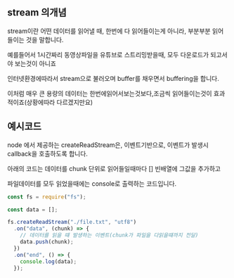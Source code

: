 ## stream 의개념

stream이란 어떤 데이터를 읽어낼 때, 한번에 다 읽어들이는게 아니라, 부분부분 읽어들이는 것을 말합니다.

예를들어서 1시간짜리 동영상파일을 유튜브로 스트리밍받을때, 모두 다운로드가 되고서야 보는것이 아니죠

인터넷환경에따라서 stream으로 불러오며 buffer를 채우면서 buffering을 합니다.

이처럼 매우 큰 용량의 데이터는 한번에읽어서보는것보다,조금씩 읽어들이는것이 효과적이죠(상황에따라 다르겠지만요)

## 예시코드

node 에서 제공하는 createReadStream은, 이벤트기반으로, 이벤트가 발생시 callback을 호출하도록 합니다.

아래의 코드는 데이터를 chunk 단위로 읽어들일때마다 [] 빈배열에 그값을 추가하고

파일데이터를 모두 읽었을때에는 console로 출력하는 코드입니다.

```js
const fs = require("fs");

const data = [];

fs.createReadStream("./file.txt", "utf8")
  .on("data", (chunk) => {
    // 데이터를 읽을 떄 발생하는 이벤트(chunk가 파일을 다읽을떄까지 전달)
    data.push(chunk);
  })
  .on("end", () => {
    console.log(data);
  });
```
